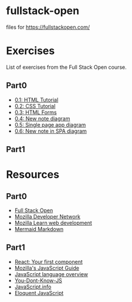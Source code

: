# fullstack-open
files for https://fullstackopen.com/

# Exercises

List of exercises from the Full Stack Open course.

## Part0

* [0.1: HTML Tutorial](https://developer.mozilla.org/en-US/docs/Learn_web_development/Getting_started/Your_first_website/Creating_the_content)
* [0.2: CSS Tutorial](https://developer.mozilla.org/en-US/docs/Learn_web_development/Getting_started/Your_first_website/Styling_the_content)
* [0.3: HTML Forms](https://developer.mozilla.org/en-US/docs/Learn_web_development/Extensions/Forms/Your_first_form)
* [0.4: New note diagram](/part0/0.4-new-note-diagram.md)
* [0.5: Single page app diagram](/part0/0.5-single-page-app-diagram.md)
* [0.6: New note in SPA diagram](/part0/0.6-new-note-in-spa-diagram.md)

## Part1



# Resources

## Part0
* [Full Stack Open](https://fullstackopen.com/en/)
* [Mozilla Developer Network](https://developer.mozilla.org/en-US/)
* [Mozilla Learn web development](https://developer.mozilla.org/en-US/docs/Learn_web_development)
* [Mermaid Markdown](https://github.blog/developer-skills/github/include-diagrams-markdown-files-mermaid/)

## Part1
* [React: Your first component](https://react.dev/learn/your-first-component)
* [Mozilla's JavaScript Guide](https://developer.mozilla.org/en-US/docs/Web/JavaScript)
* [JavaScript language overview](https://developer.mozilla.org/en-US/docs/Web/JavaScript/Guide/Language_overview)
* [You-Dont-Know-JS](https://github.com/getify/You-Dont-Know-JS)
* [JavaScript.info](https://javascript.info/)
* [Eloquent JavaScript](https://eloquentjavascript.net/)